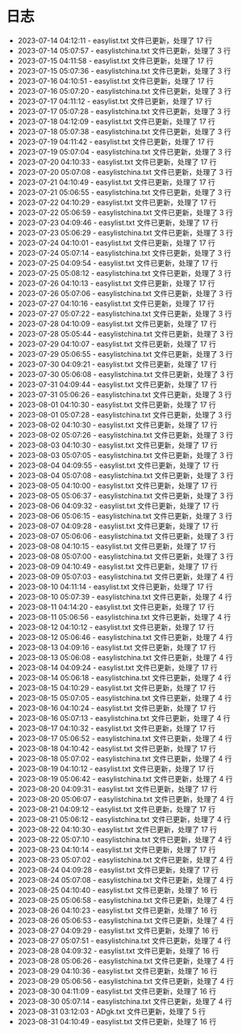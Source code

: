 # 日志

* 2023-07-14 04:12:11 - easylist.txt 文件已更新，处理了 17 行
* 2023-07-14 05:07:57 - easylistchina.txt 文件已更新，处理了 3 行
* 2023-07-15 04:11:58 - easylist.txt 文件已更新，处理了 17 行
* 2023-07-15 05:07:36 - easylistchina.txt 文件已更新，处理了 3 行
* 2023-07-16 04:10:51 - easylist.txt 文件已更新，处理了 17 行
* 2023-07-16 05:07:20 - easylistchina.txt 文件已更新，处理了 3 行
* 2023-07-17 04:11:12 - easylist.txt 文件已更新，处理了 17 行
* 2023-07-17 05:07:28 - easylistchina.txt 文件已更新，处理了 3 行
* 2023-07-18 04:12:09 - easylist.txt 文件已更新，处理了 17 行
* 2023-07-18 05:07:38 - easylistchina.txt 文件已更新，处理了 3 行
* 2023-07-19 04:11:42 - easylist.txt 文件已更新，处理了 17 行
* 2023-07-19 05:07:04 - easylistchina.txt 文件已更新，处理了 3 行
* 2023-07-20 04:10:33 - easylist.txt 文件已更新，处理了 17 行
* 2023-07-20 05:07:08 - easylistchina.txt 文件已更新，处理了 3 行
* 2023-07-21 04:10:49 - easylist.txt 文件已更新，处理了 17 行
* 2023-07-21 05:06:55 - easylistchina.txt 文件已更新，处理了 3 行
* 2023-07-22 04:10:29 - easylist.txt 文件已更新，处理了 17 行
* 2023-07-22 05:06:59 - easylistchina.txt 文件已更新，处理了 3 行
* 2023-07-23 04:09:46 - easylist.txt 文件已更新，处理了 17 行
* 2023-07-23 05:06:29 - easylistchina.txt 文件已更新，处理了 3 行
* 2023-07-24 04:10:01 - easylist.txt 文件已更新，处理了 17 行
* 2023-07-24 05:07:14 - easylistchina.txt 文件已更新，处理了 3 行
* 2023-07-25 04:09:54 - easylist.txt 文件已更新，处理了 17 行
* 2023-07-25 05:08:12 - easylistchina.txt 文件已更新，处理了 3 行
* 2023-07-26 04:10:13 - easylist.txt 文件已更新，处理了 17 行
* 2023-07-26 05:07:06 - easylistchina.txt 文件已更新，处理了 3 行
* 2023-07-27 04:10:16 - easylist.txt 文件已更新，处理了 17 行
* 2023-07-27 05:07:22 - easylistchina.txt 文件已更新，处理了 3 行
* 2023-07-28 04:10:09 - easylist.txt 文件已更新，处理了 17 行
* 2023-07-28 05:05:44 - easylistchina.txt 文件已更新，处理了 3 行
* 2023-07-29 04:10:07 - easylist.txt 文件已更新，处理了 17 行
* 2023-07-29 05:06:55 - easylistchina.txt 文件已更新，处理了 3 行
* 2023-07-30 04:09:21 - easylist.txt 文件已更新，处理了 17 行
* 2023-07-30 05:06:08 - easylistchina.txt 文件已更新，处理了 3 行
* 2023-07-31 04:09:44 - easylist.txt 文件已更新，处理了 17 行
* 2023-07-31 05:06:26 - easylistchina.txt 文件已更新，处理了 3 行
* 2023-08-01 04:10:30 - easylist.txt 文件已更新，处理了 17 行
* 2023-08-01 05:07:28 - easylistchina.txt 文件已更新，处理了 3 行
* 2023-08-02 04:10:30 - easylist.txt 文件已更新，处理了 17 行
* 2023-08-02 05:07:26 - easylistchina.txt 文件已更新，处理了 3 行
* 2023-08-03 04:10:30 - easylist.txt 文件已更新，处理了 17 行
* 2023-08-03 05:07:05 - easylistchina.txt 文件已更新，处理了 3 行
* 2023-08-04 04:09:55 - easylist.txt 文件已更新，处理了 17 行
* 2023-08-04 05:07:08 - easylistchina.txt 文件已更新，处理了 3 行
* 2023-08-05 04:10:00 - easylist.txt 文件已更新，处理了 17 行
* 2023-08-05 05:06:37 - easylistchina.txt 文件已更新，处理了 3 行
* 2023-08-06 04:09:32 - easylist.txt 文件已更新，处理了 17 行
* 2023-08-06 05:06:15 - easylistchina.txt 文件已更新，处理了 3 行
* 2023-08-07 04:09:28 - easylist.txt 文件已更新，处理了 17 行
* 2023-08-07 05:06:06 - easylistchina.txt 文件已更新，处理了 3 行
* 2023-08-08 04:10:15 - easylist.txt 文件已更新，处理了 17 行
* 2023-08-08 05:07:00 - easylistchina.txt 文件已更新，处理了 3 行
* 2023-08-09 04:10:49 - easylist.txt 文件已更新，处理了 17 行
* 2023-08-09 05:07:03 - easylistchina.txt 文件已更新，处理了 4 行
* 2023-08-10 04:11:14 - easylist.txt 文件已更新，处理了 17 行
* 2023-08-10 05:07:39 - easylistchina.txt 文件已更新，处理了 4 行
* 2023-08-11 04:14:20 - easylist.txt 文件已更新，处理了 17 行
* 2023-08-11 05:06:56 - easylistchina.txt 文件已更新，处理了 4 行
* 2023-08-12 04:10:12 - easylist.txt 文件已更新，处理了 17 行
* 2023-08-12 05:06:46 - easylistchina.txt 文件已更新，处理了 4 行
* 2023-08-13 04:09:16 - easylist.txt 文件已更新，处理了 17 行
* 2023-08-13 05:06:08 - easylistchina.txt 文件已更新，处理了 4 行
* 2023-08-14 04:09:24 - easylist.txt 文件已更新，处理了 17 行
* 2023-08-14 05:06:18 - easylistchina.txt 文件已更新，处理了 4 行
* 2023-08-15 04:10:29 - easylist.txt 文件已更新，处理了 17 行
* 2023-08-15 05:07:05 - easylistchina.txt 文件已更新，处理了 4 行
* 2023-08-16 04:10:24 - easylist.txt 文件已更新，处理了 17 行
* 2023-08-16 05:07:13 - easylistchina.txt 文件已更新，处理了 4 行
* 2023-08-17 04:10:32 - easylist.txt 文件已更新，处理了 17 行
* 2023-08-17 05:06:52 - easylistchina.txt 文件已更新，处理了 4 行
* 2023-08-18 04:10:42 - easylist.txt 文件已更新，处理了 17 行
* 2023-08-18 05:07:02 - easylistchina.txt 文件已更新，处理了 4 行
* 2023-08-19 04:10:12 - easylist.txt 文件已更新，处理了 17 行
* 2023-08-19 05:06:42 - easylistchina.txt 文件已更新，处理了 4 行
* 2023-08-20 04:09:31 - easylist.txt 文件已更新，处理了 17 行
* 2023-08-20 05:06:07 - easylistchina.txt 文件已更新，处理了 4 行
* 2023-08-21 04:09:12 - easylist.txt 文件已更新，处理了 17 行
* 2023-08-21 05:06:12 - easylistchina.txt 文件已更新，处理了 4 行
* 2023-08-22 04:10:30 - easylist.txt 文件已更新，处理了 17 行
* 2023-08-22 05:07:10 - easylistchina.txt 文件已更新，处理了 4 行
* 2023-08-23 04:10:14 - easylist.txt 文件已更新，处理了 17 行
* 2023-08-23 05:07:02 - easylistchina.txt 文件已更新，处理了 4 行
* 2023-08-24 04:09:28 - easylist.txt 文件已更新，处理了 17 行
* 2023-08-24 05:07:08 - easylistchina.txt 文件已更新，处理了 4 行
* 2023-08-25 04:10:40 - easylist.txt 文件已更新，处理了 16 行
* 2023-08-25 05:06:58 - easylistchina.txt 文件已更新，处理了 4 行
* 2023-08-26 04:10:23 - easylist.txt 文件已更新，处理了 16 行
* 2023-08-26 05:06:53 - easylistchina.txt 文件已更新，处理了 4 行
* 2023-08-27 04:09:29 - easylist.txt 文件已更新，处理了 16 行
* 2023-08-27 05:07:51 - easylistchina.txt 文件已更新，处理了 4 行
* 2023-08-28 04:09:32 - easylist.txt 文件已更新，处理了 16 行
* 2023-08-28 05:06:26 - easylistchina.txt 文件已更新，处理了 4 行
* 2023-08-29 04:10:36 - easylist.txt 文件已更新，处理了 16 行
* 2023-08-29 05:06:56 - easylistchina.txt 文件已更新，处理了 4 行
* 2023-08-30 04:11:09 - easylist.txt 文件已更新，处理了 16 行
* 2023-08-30 05:07:14 - easylistchina.txt 文件已更新，处理了 4 行
* 2023-08-31 03:12:03 - ADgk.txt 文件已更新，处理了 5 行
* 2023-08-31 04:10:49 - easylist.txt 文件已更新，处理了 16 行
